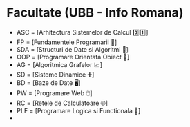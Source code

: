 # Facultate (UBB - Info Romana)
 - ASC = [Arhitectura Sistemelor de Calcul 0️⃣1️⃣]
 - FP = [Fundamentele Programarii 🐍]
 - SDA = [Structuri de Date si Algoritmi 🌲]
 - OOP = [Programare Orientata Obiect 🔗]
 - AG = [Algoritmica Grafelor 📈]
 - SD = [Sisteme Dinamice ➕]
 - BD = [Baze de Date 🖥️]
 - PW = [Programare Web 🖱️]
 - RC = [Retele de Calculatoare 🌐]
 - PLF = [Programare Logica si Functionala 🌵]
 - 
